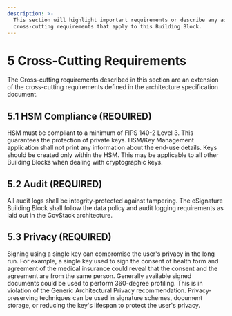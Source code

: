 ```yaml
---
description: >-
  This section will highlight important requirements or describe any additional
  cross-cutting requirements that apply to this Building Block.
---
```


# 5 Cross-Cutting Requirements

The Cross-cutting requirements described in this section are an extension of the cross-cutting requirements defined in the architecture specification document.

## 5.1 HSM Compliance (REQUIRED)

HSM must be compliant to a minimum of FIPS 140-2 Level 3. This guarantees the protection of private keys. HSM/Key Management application shall not print any information about the end-use details. Keys should be created only within the HSM. This may be applicable to all other Building Blocks when dealing with cryptographic keys.

## 5.2 Audit (REQUIRED)

All audit logs shall be integrity-protected against tampering. The eSignature Building Block shall follow the data policy and audit logging requirements as laid out in the GovStack architecture.

## 5.3 Privacy (REQUIRED)

Signing using a single key can compromise the user's privacy in the long run. For example, a single key used to sign the consent of health form and agreement of the medical insurance could reveal that the consent and the agreement are from the same person. Generally available signed documents could be used to perform 360-degree profiling. This is in violation of the Generic Architectural Privacy recommendation. Privacy-preserving techniques can be used in signature schemes, document storage, or reducing the key's lifespan to protect the user's privacy.
